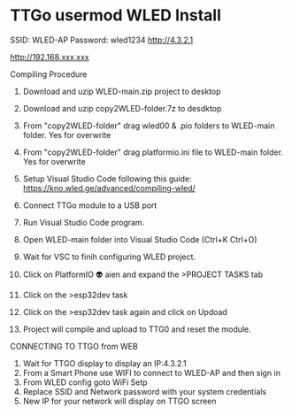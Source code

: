 TTGo usermod WLED Install
================================
SSID:     WLED-AP
Password: wled1234
http://4.3.2.1


http://192.168.xxx.xxx


Compiling Procedure
1. Download and uzip WLED-main.zip project to desktop
2. Download and uzip copy2WLED-folder.7z to desdktop
3. From "copy2WLED-folder" drag wled00 & .pio folders to WLED-main folder. Yes for overwrite
4. From "copy2WLED-folder" drag platformio.ini file to WLED-main folder. Yes for overwrite
5. Setup Visual Studio Code following this guide:
   https://kno.wled.ge/advanced/compiling-wled/
   
6. Connect TTGo module to a USB port   
7. Run Visual Studio Code program. 
8. Open WLED-main folder into Visual Studio Code (Ctrl+K Ctrl+O)
9. Wait for VSC to finih configuring  WLED project.
10. Click on PlatformIO 👽 aien and expand the >PROJECT TASKS tab
11. Click on the >esp32dev task
12. Click on the >esp32dev task again and click on Updoad
13. Project will compile and upload to TTG0 and reset the module.


CONNECTING TO TTGO from WEB
1.  Wait for TTGO display to display an IP:4.3.2.1 
2. From a Smart Phone use WIFI to connect to WLED-AP and then sign in
3. From WLED config goto WiFi Setp 
4. Replace SSID and Network password with your system credentials
5. New IP for your network will display on TTGO screen
